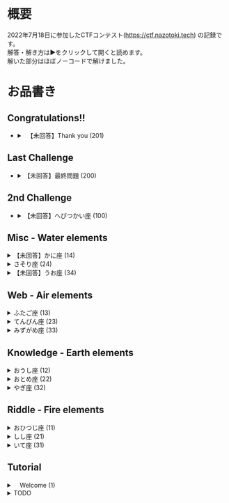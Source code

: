 # 概要  
2022年7月18日に参加したCTFコンテスト(https://ctf.nazotoki.tech) の記録です。  
解答・解き方は▶をクリックして開くと読めます。  
解いた部分はほぼノーコードで解けました。  

# お品書き  
## Congratulations!!  
- <details><summary>　【未回答】Thank you (201) </summary></details>  
  
## Last Challenge  
- <details><summary> 【未回答】最終問題 (200) </summary></details>  
  
## 2nd Challenge  
- <details><summary> 【未回答】へびつかい座 (100) </summary></details>  
  
## Misc - Water elements  
<details>
　　<summary> 【未回答】かに座 (14) </summary>
    「cancer.zip」がある。とりあえず展開してみる。32文字の文字列が13個表示される。  
    4de447a391e32baeb5a52c55aa14467b  
    7c70e2cb2b4a13c4590f6b15c30385fd  
    44ca0844398b2d010d8cd4a31ddb023d  
    397cbf6db9d7ae6906ae420aedc5346c  
    550eadb88a230018bf043d1b6ad15863  
    635cbc8a5dc1a528c3b5cb9eecdc1086  
    766cc4dd4d5005652e8514e3513683f8   
    0961db32a59b8a83c1996498f9d1d80e  
    7463543d784aa59ca86359a50ef58c8e  
    a0678bcea04dbd6852c219062ab2bb3c  
    b9c94e8a87e3647c5a0fa4ff358ecc65  
    f8a5c386478fa64f118056b82acc31d2  
    f0525aafa095ed2665d03681537a70ea  
  
    (13って怪しくない？)  
    32文字なので16進数やURLエンコードを疑ってみる。  
</details>  

<details>  
    <summary> さそり座 (24)  </summary>  
    犬とってもかわいい！！ダックスかな。
    ヒント使用。おめめを拡大してみよう。  
    > 答え
    ``` 
    カクダイ
    ```  
</details>  

<details>
    <summary> 【未回答】うお座 (34) </summary>  
    「みずがめ座からてんびん座に向かうとき、ひみつの鍵が手に入るだろう。水の中に浮かぶ真実を見定めよ。」  
    パスワードがかかっていて展開できない。  
    ヒント1　ヘッダーの仕様を示唆。  
    ヒント2「リファラーの情報にaquariusが含まれた状態でてんびん座のサイトにアクセスすると鍵が手に入りそうです。書き換えられないでしょうか？ やり方がわからない人は「リファラー 書き換え」とかでぐぐると良いかもしれません。」  
    > 答え
    ``` 
    ```
</details>  


## Web - Air elements  
<details>  
    <summary> ふたご座 (13) </summary>  
    ヒント見ました  
    webページにアクセスすると、「パスワードはdioskouroiってわかってるはずなんだけど...」と出る。  
    開発者ツールのhtmlを書き換えればいいとのこと  
    開発者ツールを開いてみると、  
    <input type="hidden" name="realPassword" value="dummyPassword">となっており、このままでは何を入力しても  
    「dummyPassword」が入力値として送信されてしまう。  
    該当部分をダブルクリックすると(筆者はGoogleChromeを使用)編集ができるので、  
    value="dioskouroi"に書き換えてsubmitする。  
    
    すると遷移先ページで  
    "🦗 < 解いてくれてありがとう！フラグをどうぞ！nazotokiCTF{ナイーブ}"と表示される。  
    > 答え  
    ```  
    ナイーブ  
    ```  
</details>  
     
<details>
    <summary> てんびん座 (23) </summary>
    時間切れ。
    「stardustChrome」なる聞いたことないブラウザを要求された。
    使っているブラウザの情報はヘッダー情報の`user-agent`内にあるため、UserAgentを偽装するといいらしい。
    「ネットワーク状態」から「[]ブラウザのデフォルトを使用」のチェックを外し、
    カスタム欄に「stardustChrome」と入力してページを再読み込みした。
    参考：(https://aprico-media.com/posts/1579)

    遷移先ページで  
    "確かにstardustChromeを使ってるね。フラグをどうぞ！nazotokiCTF{クローン}"と表示される。  
    > 答え  
    ```  
    クローン  
    ```  
</details>  

<details>
    <summary> みずがめ座 (33) </summary>
    ヒント1より「入社番号を一人だけ知っている人」＝99番のアイちゃん、passwordで検索する
    (好きなもの：まゆげみたいな模様のある犬。かわいい。)
    フラグのヒントはナンバー9999に載せておいたよ！入社前情報だから普通のパスワードでは見れないかもね。

    ヒント3より「パスワード入力フォームにSQLインジェクションの脆弱性があります。社員ナンバー：9999 か 99
    パスワード：' or 1=1 ;と入力してみてください。」

    入社試験受けてる君の情報入ってるのを発見。名前「なんだっけ」ｗｗ
    メモnazotokiCTF｛この候補者の名前｝
    > 答え
    ``` 
    タカハシ
    ```
</details>  

## Knowledge - Earth elements  
<details>  
    <summary> おうし座 (12) </summary>  
    2021年に行われた、コンピューターウイルス「emotet」のテイクダウン作戦  
    = Operation LadyBird  
    =「○○○○ムシ作戦」  
    参考：(https://xtech.nikkei.com/atcl/nxt/mag/nnw/18/041800012/042100139/)  
    
    
    検索時のポイント  
    「emotet 作戦」で検索。  
    「emotet テイクダウン」だとemotet対応済のプレスリリース等が多くヒットして見つかりにくいし、  
    「emotet　対策」だとセキュリティソフトの広告が多く引っかかる。  
    
    > 答え  
    ```  
    テントウ  
    ```  
</details>
  
<details>
    <summary> おとめ座 (22) </summary>
    「Webアプリケーションのセキュリティ分野の研究・ガイドラインの作成・脆弱性診断ツールの開発・イベント開催などの活動をしているオープンソースソフトウェアコミュニティの名称の読み方をカタカナ4文字で答えよ。」
    OWASP(https://owasp.org/www-chapter-japan/)
    学生会員は年20ドルからとのこと。

    > 答え
    ```
    オワスプ
    ```
</details>  

<details>
    <summary> やぎ座 (32) </summary>
    logを日本語で何というか？＝対数。　一瞬「指数かな？」と思ってあせった。
    > 答え
    ```
    タイスウ
    ```
</details>  

## Riddle - Fire elements  
<details>   
    <summary> おひつじ座 (11) </summary>  
    あなたが目指しているもの＝セキュリティエンジニアの「星」
    プロローグ(https://ctf.nazotoki.tech/prologue)のアイちゃんのメッセージの「★イントロダクション🌸」から
    「★がんばってネ!おうえんしてルよ!☺」の★の行を縦読みすると答え。
    > 答え
    ```
    ハンドル
    ```
</details>  


<details>
    <summary> しし座 (21) </summary>
    「leo.png」をダウンロードする。
    ルール(https://ctf.nazotoki.tech/regulation)に、「大切なルール　燃えるゴミは捨ててください　ペットボトル」
    とあるので、カタカナの「モエルゴミ」と「ペットボトル」を消す。
    > 答え
    ```
    チーター
    ```
</details>  

<details>
    <summary> いて座 (31) </summary>
    これもヒント見ました。東西南北＝イースト、ウエスト、サウス、ノース。
    「sagittarius2.png」って怪しくない？なんで2？
    > 答え
    ```
    イースト
    ```
    </details>  

## Tutorial
<details>
    <summary>　Welcome (1) </summary>
    練習。
    > 答え
    ```
    ナゾトキ
    ```
</details>  


<details>
    <summary>TODO </summary>
    ・GitHubの確認
    ・.enc
</details>  